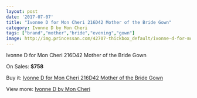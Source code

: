 ```yaml
---
layout: post
date: '2017-07-07'
title: "Ivonne D for Mon Cheri 216D42 Mother of the Bride Gown"
category: Ivonne D by Mon Cheri
tags: ["brand","mother","bride","evening","gown"]
image: http://img.princessan.com/42707-thickbox_default/ivonne-d-for-mon-cheri-216d42-mother-of-the-bride-gown.jpg
---
```

Ivonne D for Mon Cheri 216D42 Mother of the Bride Gown

On Sales: **$758**
<a href="https://www.princessan.com/en/ivonne-d-by-mon-cheri/19927-ivonne-d-for-mon-cheri-216d42-mother-of-the-bride-gown.html"><amp-img layout="responsive" width="600" height="600" src="//img.princessan.com/42707-thickbox_default/ivonne-d-for-mon-cheri-216d42-mother-of-the-bride-gown.jpg" alt="Ivonne D for Mon Cheri 216D42 Mother of the Bride Gown 0" /></a>
<a href="https://www.princessan.com/en/ivonne-d-by-mon-cheri/19927-ivonne-d-for-mon-cheri-216d42-mother-of-the-bride-gown.html"><amp-img layout="responsive" width="600" height="600" src="//img.princessan.com/42708-thickbox_default/ivonne-d-for-mon-cheri-216d42-mother-of-the-bride-gown.jpg" alt="Ivonne D for Mon Cheri 216D42 Mother of the Bride Gown 1" /></a>

Buy it: [Ivonne D for Mon Cheri 216D42 Mother of the Bride Gown](https://www.princessan.com/en/ivonne-d-by-mon-cheri/19927-ivonne-d-for-mon-cheri-216d42-mother-of-the-bride-gown.html "Ivonne D for Mon Cheri 216D42 Mother of the Bride Gown")

View more: [Ivonne D by Mon Cheri](https://www.princessan.com/en/23-ivonne-d-by-mon-cheri "Ivonne D by Mon Cheri")
